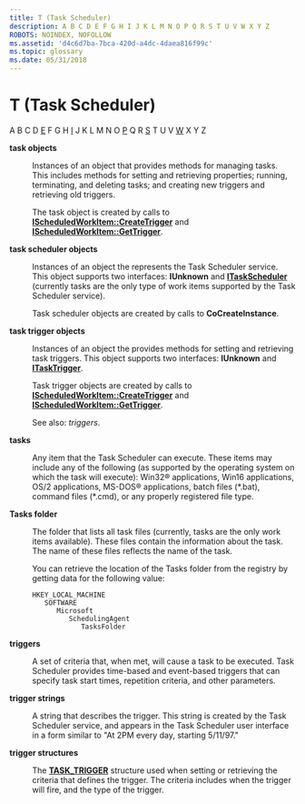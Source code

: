 ```yaml
---
title: T (Task Scheduler)
description: A B C D E F G H I J K L M N O P Q R S T U V W X Y Z
ROBOTS: NOINDEX, NOFOLLOW
ms.assetid: 'd4c6d7ba-7bca-420d-a4dc-4daea816f99c'
ms.topic: glossary
ms.date: 05/31/2018
---
```


# T (Task Scheduler)

A B C D [E](e.md) F G H [I](i.md) J K L M N O [P](p.md) Q R [S](s.md) T U V [W](w.md) X Y Z

<dl> <dt>

<span id="_msb_task_objects_gly"></span><span id="_MSB_TASK_OBJECTS_GLY"></span>**task objects**
</dt> <dd>

Instances of an object that provides methods for managing tasks. This includes methods for setting and retrieving properties; running, terminating, and deleting tasks; and creating new triggers and retrieving old triggers.

The task object is created by calls to [**IScheduledWorkItem::CreateTrigger**](/windows/desktop/api/Mstask/nf-mstask-ischeduledworkitem-createtrigger) and [**IScheduledWorkItem::GetTrigger**](/windows/desktop/api/Mstask/nf-mstask-ischeduledworkitem-gettrigger).

</dd> <dt>

<span id="_msb_task_scheduler_objects_gly"></span><span id="_MSB_TASK_SCHEDULER_OBJECTS_GLY"></span>**task scheduler objects**
</dt> <dd>

Instances of an object the represents the Task Scheduler service. This object supports two interfaces: **IUnknown** and [**ITaskScheduler**](/windows/desktop/api/Mstask/nn-mstask-itaskscheduler) (currently tasks are the only type of work items supported by the Task Scheduler service).

Task scheduler objects are created by calls to **CoCreateInstance**.

</dd> <dt>

<span id="_msb_task_trigger_objects_gly"></span><span id="_MSB_TASK_TRIGGER_OBJECTS_GLY"></span>**task trigger objects**
</dt> <dd>

Instances of an object the provides methods for setting and retrieving task triggers. This object supports two interfaces: **IUnknown** and [**ITaskTrigger**](/windows/desktop/api/Mstask/nn-mstask-itasktrigger).

Task trigger objects are created by calls to [**IScheduledWorkItem::CreateTrigger**](/windows/desktop/api/Mstask/nf-mstask-ischeduledworkitem-createtrigger) and [**IScheduledWorkItem::GetTrigger**](/windows/desktop/api/Mstask/nf-mstask-ischeduledworkitem-gettrigger).

See also: *triggers*.

</dd> <dt>

<span id="_msb_tasks_gly"></span><span id="_MSB_TASKS_GLY"></span>**tasks**
</dt> <dd>

Any item that the Task Scheduler can execute. These items may include any of the following (as supported by the operating system on which the task will execute): Win32® applications, Win16 applications, OS/2 applications, MS-DOS® applications, batch files (\*.bat), command files (\*.cmd), or any properly registered file type.

</dd> <dt>

<span id="_msb_tasks_folder_gly"></span><span id="_MSB_TASKS_FOLDER_GLY"></span>**Tasks folder**
</dt> <dd>

The folder that lists all task files (currently, tasks are the only work items available). These files contain the information about the task. The name of these files reflects the name of the task.

You can retrieve the location of the Tasks folder from the registry by getting data for the following value:

```
HKEY_LOCAL_MACHINE
   SOFTWARE
      Microsoft
         SchedulingAgent
            TasksFolder
```

</dd> <dt>

<span id="_msb_triggers_gly"></span><span id="_MSB_TRIGGERS_GLY"></span>**triggers**
</dt> <dd>

A set of criteria that, when met, will cause a task to be executed. Task Scheduler provides time-based and event-based triggers that can specify task start times, repetition criteria, and other parameters.

</dd> <dt>

<span id="_msb_trigger_strings_gly"></span><span id="_MSB_TRIGGER_STRINGS_GLY"></span>**trigger strings**
</dt> <dd>

A string that describes the trigger. This string is created by the Task Scheduler service, and appears in the Task Scheduler user interface in a form similar to "At 2PM every day, starting 5/11/97."

</dd> <dt>

<span id="_msb_trigger_structures_gly"></span><span id="_MSB_TRIGGER_STRUCTURES_GLY"></span>**trigger structures**
</dt> <dd>

The [**TASK\_TRIGGER**](/windows/desktop/api/Mstask/ns-mstask-task_trigger) structure used when setting or retrieving the criteria that defines the trigger. The criteria includes when the trigger will fire, and the type of the trigger.

</dd> </dl>

 

 




